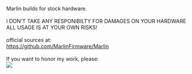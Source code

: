 Marlin builds for stock hardware.<br>
<br>
I DON'T TAKE ANY RESPONIBILTY FOR DAMAGES ON YOUR HARDWARE<br>
ALL USAGE IS AT YOUR OWN RISKS!<br>
<br>
official sources at:<br>
https://github.com/MarlinFirmware/Marlin<br>
<br>
If you want to honor my work, please:<br>
<a href="https://paypal.me/MartinLoewe"><img src="https://www.golf-4-cab.de/buymeacoffee.png"></a>
<br>
